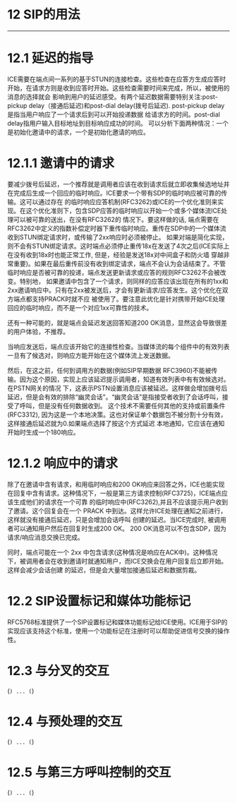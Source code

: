 ﻿# 12 SIP的用法
------
# 12.1 延迟的指导
ICE需要在端点间一系列的基于STUN的连接检查。这些检查在应答方生成应答时开始，在请求方则是收到应答时开始。这些检查需要时间来完成，所以，被使用的消息的选择就会
影响到用户的延迟感受。有两个延迟数据需要特别关注:post-pickup delay（接通后延迟)和post-dial delay(拨号后延迟). post-pickup delay是指当用户响应了一个请求后到可以开始投递数据
给请求方的时间。post-dial delay指用户输入目标地址到目标响应成功的时间。
可以分析下面两种情况：一个是初始化邀请中的请求，一个是初始化邀请的响应。

# 12.1.1 邀请中的请求
要减少拨号后延迟，一个推荐就是调用者应该在收到请求后就立即收集候选地址并在完成后生成一个回应的临时响应。ICE要求一个带有SDP的临时响应被可靠的传输。这可以通过存在
的临时响应应答机制(RFC3262)或ICE的一个优化准则来实现。在这个优化准则下，包含SDP应答的临时响应以开始一个或多个媒体流ICE处理可以被可靠的送出，在没有RFC3262的
情况下。要这样做的话, 端点需要在RFC3262中定义的指数补偿定时器下重传临时响应。重传在SDP中的一个媒体流收到STUN绑定请求时，或传输了2xx响应时必须被停止。
如果对端是简化实现，则不会有STUN绑定请求。这时端点必须停止重传18x在发送了4次之后(ICE实际上在没有收到18x时也能正常工作, 但是，经验是发送18x对中间盒子和防火墙
穿越非常重要)。如果在最后重传前没有收到绑定请求，端点不会认为会话结束了。不管临时响应是否被可靠的投递，端点发送更新请求或应答的规则RFC3262不会被改变。特别地，
如果邀请中包含了一个请求，则同样的应答应该出现在所有的1xx和2xx邀请响应中。只有在2xx被发送后，才会有更新请求/应答发生。这个优化在双方端点都支持PRACK时就不应
被使用了。要注意此优化是针对携带开始ICE处理回应的临时响应，而不是一个对应1xx可靠性的技术。

还有一种可能的，就是端点会延迟发送回答知道200 OK消息，显然这会导致很差的用户体验，不推荐。

当响应发送后，端点应该开始它的连接性检查。当媒体流的每个组件中的有效列表一旦有了候选对，则响应方能开始在这个媒体流上发送数据。

然后，在这之前，任何到调用方的数据(例如SIP早期数据 RFC3960)不能被传输。因为这个原因，实现上应该延迟提示调用者，知道有效列表中有有效候选对。在PSTN网关的情况
下，这表示PSTN设置消息应该被延迟。这样做会增加拨号后延迟，但是会有效的排除“幽灵会话"。“幽灵会话”是指接受者收到了会话呼叫，接受了呼叫，但是没有任何数据收到。
这个技术不需要任何其他的支持或前置条件(RFC3312), 因为这是一个本地决策。这也对保证单个数据包不被分割十分有效，这样接通后延迟就为0.如果端点选择了按这个方式延迟
本地通知，它应该在通知开始时生成一个180响应。

# 12.1.2 响应中的请求
除了在邀请中含有请求，和用临时响应和200 OK响应来回答之外，ICE也能实现在回复中含有请求。这种情况下，一般是第三方请求控制(RFC3725)，ICE端点应该生成他们的请求在一个可靠
的临时响应中(RFC3262),并且不应该提示用户收到了邀请。这个回复会在一个 PRACK 中到达。这样允许ICE处理在通知之前进行，这样就没有接通后延迟，只是会增加会话呼叫
创建的延迟。当ICE完成时, 被调用者可以通知用户然后在回复时生成200 OK。 200 OK消息可以不包含SDP，因为请求/响应消息交换已完成。

同时，端点可能在一个 2xx 中包含请求(这种情况是响应在ACK中)。这种情况下，被调用者会在收到邀请时就通知用户，而ICE交换会在用户回复后立即开始。这样会减少会话创建
的延迟，但是会大量增加接通后延迟和数据剪裁。

# 12.2 SIP设置标记和媒体功能标记
RFC5768标准提供了一个SIP设置标记和媒体功能标记给ICE使用。ICE用于SIP的实现应该支持这个标准，使用一个功能标记在注册时可以帮助促进信号交换的操作性。

# 12.3 与分叉的交互
(```)
...
(```)
# 12.4 与预处理的交互
(```)
...
(```)
# 12.5 与第三方呼叫控制的交互
(```)
...
(```)
























 




